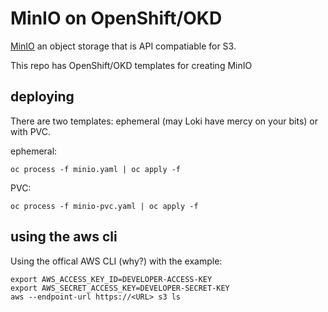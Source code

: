 # MinIO on OpenShift/OKD

[MinIO](https://github.com/minio/minio) an object storage that is API compatiable for S3.

This repo has OpenShift/OKD templates for creating MinIO

## deploying

There are two templates: ephemeral (may Loki have mercy on your bits) or with PVC.

ephemeral:
```
oc process -f minio.yaml | oc apply -f
```

PVC:
```
oc process -f minio-pvc.yaml | oc apply -f
```

## using the aws cli

Using the offical AWS CLI (why?) with the example:
```
export AWS_ACCESS_KEY_ID=DEVELOPER-ACCESS-KEY
export AWS_SECRET_ACCESS_KEY=DEVELOPER-SECRET-KEY
aws --endpoint-url https://<URL> s3 ls
```

